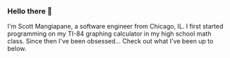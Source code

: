 ### Hello there 👋

I'm Scott Mangiapane, a software engineer from Chicago, IL. I first started programming on my TI-84 graphing calculator in my high school math class. Since then I've been obsessed... Check out what I've been up to below.

<!--
**scottmangiapane/scottmangiapane** is a ✨ _special_ ✨ repository because its `README.md` (this file) appears on your GitHub profile.

Here are some ideas to get you started:

- 🔭 I’m currently working on ...
- 🌱 I’m currently learning ...
- 👯 I’m looking to collaborate on ...
- 🤔 I’m looking for help with ...
- 💬 Ask me about ...
- 📫 How to reach me: ...
- 😄 Pronouns: ...
- ⚡ Fun fact: ...
-->
